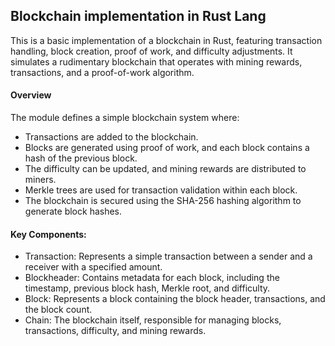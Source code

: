 ## Blockchain implementation in Rust Lang

This is a basic implementation of a blockchain in Rust, featuring transaction handling, block creation, proof of work, and difficulty adjustments. It simulates a rudimentary blockchain that operates with mining rewards, transactions, and a proof-of-work algorithm.


#### **Overview**
The module defines a simple blockchain system where:

- Transactions are added to the blockchain.
- Blocks are generated using proof of work, and each block contains a hash of the previous block.
- The difficulty can be updated, and mining rewards are distributed to miners.
- Merkle trees are used for transaction validation within each block.
- The blockchain is secured using the SHA-256 hashing algorithm to generate block hashes.
#### **Key Components:**
- Transaction: Represents a simple transaction between a sender and a receiver with a specified amount.
- Blockheader: Contains metadata for each block, including the timestamp, previous block hash, Merkle root, and difficulty.
- Block: Represents a block containing the block header, transactions, and the block count.
- Chain: The blockchain itself, responsible for managing blocks, transactions, difficulty, and mining rewards.
